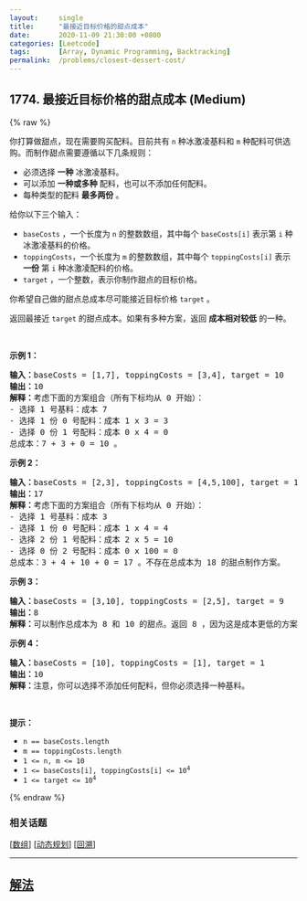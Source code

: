```yaml
---
layout:     single
title:      "最接近目标价格的甜点成本"
date:       2020-11-09 21:30:00 +0800
categories: [Leetcode]
tags:       [Array, Dynamic Programming, Backtracking]
permalink:  /problems/closest-dessert-cost/
---
```


## 1774. 最接近目标价格的甜点成本 (Medium)

{% raw %}

<p>你打算做甜点，现在需要购买配料。目前共有 <code>n</code> 种冰激凌基料和 <code>m</code> 种配料可供选购。而制作甜点需要遵循以下几条规则：</p>

<ul>
	<li>必须选择 <strong>一种</strong> 冰激凌基料。</li>
	<li>可以添加 <strong>一种或多种</strong> 配料，也可以不添加任何配料。</li>
	<li>每种类型的配料 <strong>最多两份</strong> 。</li>
</ul>

<p>给你以下三个输入：</p>

<ul>
	<li><code>baseCosts</code> ，一个长度为 <code>n</code> 的整数数组，其中每个 <code>baseCosts[i]</code> 表示第 <code>i</code> 种冰激凌基料的价格。</li>
	<li><code>toppingCosts</code>，一个长度为 <code>m</code> 的整数数组，其中每个 <code>toppingCosts[i]</code> 表示 <strong>一份</strong> 第 <code>i</code> 种冰激凌配料的价格。</li>
	<li><code>target</code> ，一个整数，表示你制作甜点的目标价格。</li>
</ul>

<p>你希望自己做的甜点总成本尽可能接近目标价格 <code>target</code> 。</p>

<p>返回最接近<em> </em><code>target</code> 的甜点成本。如果有多种方案，返回 <strong>成本相对较低</strong> 的一种。</p>

<p> </p>

<p><strong>示例 1：</strong></p>

<pre>
<strong>输入：</strong>baseCosts = [1,7], toppingCosts = [3,4], target = 10
<strong>输出：</strong>10
<strong>解释：</strong>考虑下面的方案组合（所有下标均从 0 开始）：
- 选择 1 号基料：成本 7
- 选择 1 份 0 号配料：成本 1 x 3 = 3
- 选择 0 份 1 号配料：成本 0 x 4 = 0
总成本：7 + 3 + 0 = 10 。
</pre>

<p><strong>示例 2：</strong></p>

<pre>
<strong>输入：</strong>baseCosts = [2,3], toppingCosts = [4,5,100], target = 18
<strong>输出：</strong>17
<strong>解释：</strong>考虑下面的方案组合（所有下标均从 0 开始）：
- 选择 1 号基料：成本 3
- 选择 1 份 0 号配料：成本 1 x 4 = 4
- 选择 2 份 1 号配料：成本 2 x 5 = 10
- 选择 0 份 2 号配料：成本 0 x 100 = 0
总成本：3 + 4 + 10 + 0 = 17 。不存在总成本为 18 的甜点制作方案。
</pre>

<p><strong>示例 3：</strong></p>

<pre>
<strong>输入：</strong>baseCosts = [3,10], toppingCosts = [2,5], target = 9
<strong>输出：</strong>8
<strong>解释：</strong>可以制作总成本为 8 和 10 的甜点。返回 8 ，因为这是成本更低的方案。
</pre>

<p><strong>示例 4：</strong></p>

<pre>
<strong>输入：</strong>baseCosts = [10], toppingCosts = [1], target = 1
<strong>输出：</strong>10
<strong>解释：</strong>注意，你可以选择不添加任何配料，但你必须选择一种基料。</pre>

<p> </p>

<p><strong>提示：</strong></p>

<ul>
	<li><code>n == baseCosts.length</code></li>
	<li><code>m == toppingCosts.length</code></li>
	<li><code>1 <= n, m <= 10</code></li>
	<li><code>1 <= baseCosts[i], toppingCosts[i] <= 10<sup>4</sup></code></li>
	<li><code>1 <= target <= 10<sup>4</sup></code></li>
</ul>

{% endraw %}

### 相关话题
  [[数组](https://github.com/openset/leetcode/tree/master/tag/array/README.md)]
  [[动态规划](https://github.com/openset/leetcode/tree/master/tag/dynamic-programming/README.md)]
  [[回溯](https://github.com/openset/leetcode/tree/master/tag/backtracking/README.md)]

---

## [解法](https://github.com/openset/leetcode/tree/master/problems/closest-dessert-cost)
